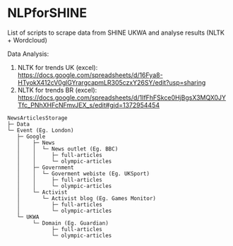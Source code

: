 # NLPforSHINE
List of scripts to scrape data from SHINE UKWA and analyse results (NLTK + Wordcloud)

Data Analysis:
1. NLTK for trends UK (excel): https://docs.google.com/spreadsheets/d/16Fya8-HTyokX412cV0glGYrargcapmLR305czxY26SY/edit?usp=sharing
2. NLTK for trends BR (excel): https://docs.google.com/spreadsheets/d/1IfFhFSkce0HjBgsX3MQX0JYTfc_PNhXHFcNFmvJEX_s/edit#gid=1372954454

```
NewsArticlesStorage
├─ Data
└─ Event (Eg. London)
   ├─ Google
   │    ├─ News
   │    │  └─ News outlet (Eg. BBC) 
   │    │     ├─ full-articles
   │    │     └─ olympic-articles
   │    ├─ Government
   │    │  └─ Goverment webiste (Eg. UKSport) 
   │    │     ├─ full-articles
   │    │     └─ olympic-articles
   │    └─ Activist
   │       └─ Activist blog (Eg. Games Monitor) 
   │          ├─ full-articles
   │          └─ olympic-articles
   └─ UKWA
        └─ Domain (Eg. Guardian)
              ├─ full-articles
              └─ olympic-articles          
```
